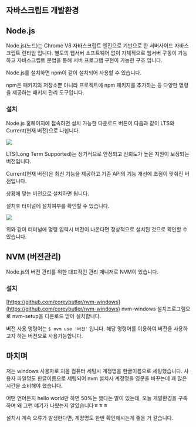 ## 자바스크립트 개발환경

## Node.js
Node.js(노드)는  Chrome V8 자바스크립트 엔진으로 기반으로 한 서버사이드 자바스크립트 런타임 입니다. 별도의 웹서버 소프트웨어 없이 자체적으로 웹서버 구동이 가능하고 자바스크립트 문법을 통해 서버 프로그램 구현이 가능한 구조 입니다.

Node.js를 설치하면 npm이 같이 설치되어 사용할 수 있습니다.

npm은 패키지의 저장소뿐 아니라 프로젝트에 npm 패키지를 추가하는 등 다양한 명령을 제공하는 패키지 관리 도구입니다.

### 설치
Node.js 홈페이지에 접속하면 설치 가능한 다운로드 버튼이 다음과 같이 LTS와 Current(현재 버전)으로 나뉩니다.

![](https://velog.velcdn.com/images/chyun10/post/0782ee8c-4cd2-4e1a-87fe-560fff5dfd1e/image.png)

LTS(Long Term Supported)는 장기적으로 안정되고 신뢰도가 높은 지원이 보장되는 버전입니다.

Current(현재 버전)은 최신 기능을 제공하고 기존 API의 기능 개선에 초점이 맞춰진 버전입니다.

상황에 맞는 버전으로 설치하면 됩니다.

설치후 터미널에 설치여부를 확인할 수 있습니다.

![](https://velog.velcdn.com/images/chyun10/post/f7be09f7-a050-4afb-8c8a-696bd1224137/image.png)

위와 같이 터미널에 명령 입력시 버전이 나온다면 정상적으로 설치된 것으로 확인할 수 있습니다.

## NVM (버전관리)
Node.js의 버전 관리를 위한 대표적인 관리 매니저로 NVM이 있습니다.


### 설치 
[https://github.com/coreybutler/nvm-windows](https://github.com/coreybutler/nvm-windows)
nvm-windows 설치프로그램으로 nvm-setup을 다운로드 받아 설치합니다.

버전 사용 명령어는 ```$ nvm use '버전'``` 입니다.
해당 명령어를 이용하여 버전을 사용하고자 하는 버전으로 사용가능합니다.

## 마치며
저는 windows 사용자로 처음 컴퓨터 세팅시 계정명을 한글이름으로 세팅했습니다. 사용자 파일명도 한글이름으로 세팅되어 nvm 설치시 계정명을 영문을 바꾸는데 꽤 많은 시간을 소비해야 했습니다.

어떤 언어든지 hello world만 하면 50%는 했다는 말이 있는데, 오늘 개발환경을 구축하며 왜 그런 얘기가 나왔는지 알았습니다ㅎㅎㅎ

설치시 계속 오류가 발생한다면, 계정명도 한번 확인해시는게 좋을 거 같습니다.

